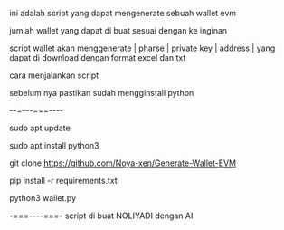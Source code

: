 ini adalah script yang dapat mengenerate sebuah wallet evm 

jumlah wallet yang dapat di buat sesuai dengan ke inginan

script wallet akan menggenerate | pharse | private key | address | yang dapat di download dengan format excel dan txt

cara menjalankan script

sebelum nya pastikan sudah mengginstall python 

--=---===----

sudo apt update

sudo apt install python3

git clone https://github.com/Noya-xen/Generate-Wallet-EVM

pip install -r requirements.txt

python3 wallet.py



-===----===-
script di buat NOLIYADI dengan AI
